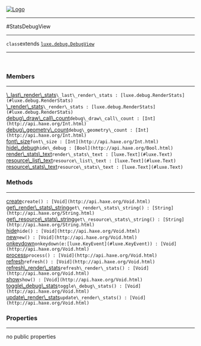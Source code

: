 
[![Logo](../../../images/logo.png)](../../../api/index.html)

---



#StatsDebugView



---

`class`extends <code><span>[luxe.debug.DebugView]()</span></code>
<span class="meta">

</span>


---

&nbsp;
&nbsp;

<h3>Members</h3> <hr/><span class="member apipage">
            <a name="_last_render_stats"><a class="lift" href="#_last_render_stats">\_last\_render\_stats</a></a><code class="signature apipage">\_last\_render\_stats : [luxe.debug.RenderStats](#luxe.debug.RenderStats)</code><br/></span>
        <span class="small_desc_flat"></span><span class="member apipage">
            <a name="_render_stats"><a class="lift" href="#_render_stats">\_render\_stats</a></a><code class="signature apipage">\_render\_stats : [luxe.debug.RenderStats](#luxe.debug.RenderStats)</code><br/></span>
        <span class="small_desc_flat"></span><span class="member apipage">
            <a name="debug_draw_call_count"><a class="lift" href="#debug_draw_call_count">debug\_draw\_call\_count</a></a><code class="signature apipage">debug\_draw\_call\_count : [Int](http://api.haxe.org/Int.html)</code><br/></span>
        <span class="small_desc_flat"></span><span class="member apipage">
            <a name="debug_geometry_count"><a class="lift" href="#debug_geometry_count">debug\_geometry\_count</a></a><code class="signature apipage">debug\_geometry\_count : [Int](http://api.haxe.org/Int.html)</code><br/></span>
        <span class="small_desc_flat"></span><span class="member apipage">
            <a name="font_size"><a class="lift" href="#font_size">font\_size</a></a><code class="signature apipage">font\_size : [Int](http://api.haxe.org/Int.html)</code><br/></span>
        <span class="small_desc_flat"></span><span class="member apipage">
            <a name="hide_debug"><a class="lift" href="#hide_debug">hide\_debug</a></a><code class="signature apipage">hide\_debug : [Bool](http://api.haxe.org/Bool.html)</code><br/></span>
        <span class="small_desc_flat"></span><span class="member apipage">
            <a name="render_stats_text"><a class="lift" href="#render_stats_text">render\_stats\_text</a></a><code class="signature apipage">render\_stats\_text : [luxe.Text](#luxe.Text)</code><br/></span>
        <span class="small_desc_flat"></span><span class="member apipage">
            <a name="resource_list_text"><a class="lift" href="#resource_list_text">resource\_list\_text</a></a><code class="signature apipage">resource\_list\_text : [luxe.Text](#luxe.Text)</code><br/></span>
        <span class="small_desc_flat"></span><span class="member apipage">
            <a name="resource_stats_text"><a class="lift" href="#resource_stats_text">resource\_stats\_text</a></a><code class="signature apipage">resource\_stats\_text : [luxe.Text](#luxe.Text)</code><br/></span>
        <span class="small_desc_flat"></span>

<h3>Methods</h3> <hr/><span class="method apipage">
            <a name="create"><a class="lift" href="#create">create</a></a><code class="signature apipage">create() : [Void](http://api.haxe.org/Void.html)</code><br/><span class="small_desc_flat"></span>
        </span>
    <span class="method apipage">
            <a name="get_render_stats_string"><a class="lift" href="#get_render_stats_string">get\_render\_stats\_string</a></a><code class="signature apipage">get\_render\_stats\_string() : [String](http://api.haxe.org/String.html)</code><br/><span class="small_desc_flat"></span>
        </span>
    <span class="method apipage">
            <a name="get_resource_stats_string"><a class="lift" href="#get_resource_stats_string">get\_resource\_stats\_string</a></a><code class="signature apipage">get\_resource\_stats\_string() : [String](http://api.haxe.org/String.html)</code><br/><span class="small_desc_flat"></span>
        </span>
    <span class="method apipage">
            <a name="hide"><a class="lift" href="#hide">hide</a></a><code class="signature apipage">hide() : [Void](http://api.haxe.org/Void.html)</code><br/><span class="small_desc_flat"></span>
        </span>
    <span class="method apipage">
            <a name="new"><a class="lift" href="#new">new</a></a><code class="signature apipage">new() : [Void](http://api.haxe.org/Void.html)</code><br/><span class="small_desc_flat"></span>
        </span>
    <span class="method apipage">
            <a name="onkeydown"><a class="lift" href="#onkeydown">onkeydown</a></a><code class="signature apipage">onkeydown(e:<span>[luxe.KeyEvent](#luxe.KeyEvent)</span>) : [Void](http://api.haxe.org/Void.html)</code><br/><span class="small_desc_flat"></span>
        </span>
    <span class="method apipage">
            <a name="process"><a class="lift" href="#process">process</a></a><code class="signature apipage">process() : [Void](http://api.haxe.org/Void.html)</code><br/><span class="small_desc_flat"></span>
        </span>
    <span class="method apipage">
            <a name="refresh"><a class="lift" href="#refresh">refresh</a></a><code class="signature apipage">refresh() : [Void](http://api.haxe.org/Void.html)</code><br/><span class="small_desc_flat"></span>
        </span>
    <span class="method apipage">
            <a name="refresh_render_stats"><a class="lift" href="#refresh_render_stats">refresh\_render\_stats</a></a><code class="signature apipage">refresh\_render\_stats() : [Void](http://api.haxe.org/Void.html)</code><br/><span class="small_desc_flat"></span>
        </span>
    <span class="method apipage">
            <a name="show"><a class="lift" href="#show">show</a></a><code class="signature apipage">show() : [Void](http://api.haxe.org/Void.html)</code><br/><span class="small_desc_flat"></span>
        </span>
    <span class="method apipage">
            <a name="toggle_debug_stats"><a class="lift" href="#toggle_debug_stats">toggle\_debug\_stats</a></a><code class="signature apipage">toggle\_debug\_stats() : [Void](http://api.haxe.org/Void.html)</code><br/><span class="small_desc_flat"></span>
        </span>
    <span class="method apipage">
            <a name="update_render_stats"><a class="lift" href="#update_render_stats">update\_render\_stats</a></a><code class="signature apipage">update\_render\_stats() : [Void](http://api.haxe.org/Void.html)</code><br/><span class="small_desc_flat"></span>
        </span>
    

<h3>Properties</h3> <hr/>no public properties

&nbsp;
&nbsp;
&nbsp;